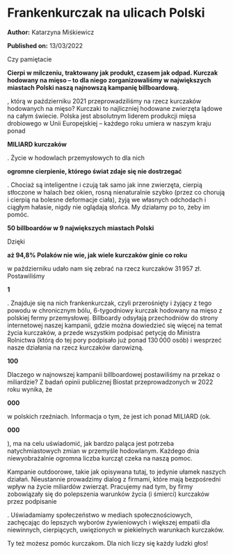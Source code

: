 # Frankenkurczak na ulicach Polski

**Author:** Katarzyna Miśkiewicz

**Published on:** <span class="ml-10 mb-10">13/03/2022</span>

Czy pamiętacie

**Cierpi w milczeniu, traktowany jak produkt, czasem jak odpad. Kurczak hodowany na mięso – to dla niego zorganizowaliśmy w największych miastach Polski naszą najnowszą kampanię billboardową.**

, którą w październiku 2021 przeprowadziliśmy na rzecz kurczaków hodowanych na mięso? Kurczaki to najliczniej hodowane zwierzęta lądowe na całym świecie. Polska jest absolutnym liderem produkcji mięsa drobiowego w Unii Europejskiej – każdego roku umiera w naszym kraju ponad

**MILIARD kurczaków**

. Życie w hodowlach przemysłowych to dla nich

**ogromne cierpienie, którego świat zdaje się nie dostrzegać**

. Chociaż są inteligentne i czują tak samo jak inne zwierzęta, cierpią stłoczone w halach bez okien, rosną nienaturalnie szybko (przez co chorują i cierpią na bolesne deformacje ciała), żyją we własnych odchodach i ciągłym hałasie, nigdy nie oglądają słońca. My działamy po to, żeby im pomóc.

**50 billboardów w 9 największych miastach Polski**

Dzięki

**aż 94,8% Polaków nie wie, jak wiele kurczaków ginie co roku**

w październiku udało nam się zebrać na rzecz kurczaków 31 957 zł. Postawiliśmy

**1**

. Znajduje się na nich frankenkurczak, czyli przerośnięty i żyjący z tego powodu w chronicznym bólu, 6-tygodniowy kurczak hodowany na mięso z polskiej fermy przemysłowej. Billboardy odsyłają przechodniów do strony internetowej naszej kampanii, gdzie można dowiedzieć się więcej na temat życia kurczaków, a przede wszystkim podpisać petycję do Ministra Rolnictwa (którą do tej pory podpisało już ponad 130 000 osób) i wesprzeć nasze działania na rzecz kurczaków darowizną.

**100**

Dlaczego w najnowszej kampanii billboardowej postawiliśmy na przekaz o miliardzie? Z badań opinii publicznej Biostat przeprowadzonych w 2022 roku wynika, że

**000**

w polskich rzeźniach. Informacja o tym, że jest ich ponad MILIARD (ok.

**000**







), ma na celu uświadomić, jak bardzo paląca jest potrzeba natychmiastowych zmian w przemyśle hodowlanym. Każdego dnia niewyobrażalnie ogromna liczba kurcząt czeka na naszą pomoc.

Kampanie outdoorowe, takie jak opisywana tutaj, to jedynie ułamek naszych działań. Nieustannie prowadzimy dialog z firmami, które mają bezpośredni wpływ na życie miliardów zwierząt. Pracujemy nad tym, by firmy zobowiązały się do polepszenia warunków życia (i śmierci) kurczaków przez podpisanie

. Uświadamiamy społeczeństwo w mediach społecznościowych, zachęcając do lepszych wyborów żywieniowych i większej empatii dla niewinnych, cierpiących, uwięzionych w piekielnych warunkach kurczaków.

Ty też możesz pomóc kurczakom. Dla nich liczy się każdy ludzki głos!

